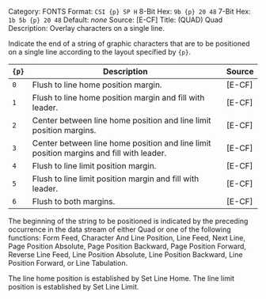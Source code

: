 Category: FONTS
Format: `CSI {p} SP H`
8-Bit Hex: `9b {p} 20 48`
7-Bit Hex: `1b 5b {p} 20 48`
Default: *none*
Source: [E-CF]
Title: (QUAD) Quad
Description: Overlay characters on a single line.

Indicate the end of a string of graphic characters that are to be positioned on a single line according to the layout specified by `{p}`.

| `{p}` | Description                                                                             | Source |
|-------|-----------------------------------------------------------------------------------------|--------|
| `0`   | Flush to line home position margin.                                                     | [E-CF] |
| `1`   | Flush to line home position margin and fill with leader.                                | [E-CF] |
| `2`   | Center between line home position and line limit position margins.                      | [E-CF] |
| `3`   | Center between line home position and line limit position margins and fill with leader. | [E-CF] |
| `4`   | Flush to line limit position margin.                                                    | [E-CF] |
| `5`   | Flush to line limit position margin and fill with leader.                               | [E-CF] |
| `6`   | Flush to both margins.                                                                  | [E-CF] |

The beginning of the string to be positioned is indicated by the preceding occurrence in the data stream
of either Quad or one of the following functions: Form Feed, Character And Line Position, Line Feed, Next Line, Page Position Absolute, Page Position Backward, Page Position Forward, Reverse Line Feed, Line Position Absolute, Line Position Backward, Line Position Forward, or Line Tabulation.

The line home position is established by Set Line Home. The line limit position is established by Set Line Limit.
